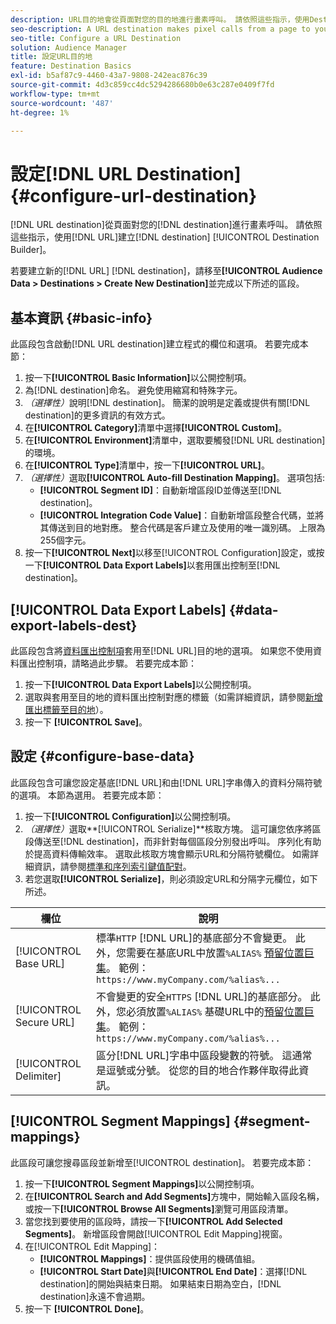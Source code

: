 ```yaml
---
description: URL目的地會從頁面對您的目的地進行畫素呼叫。 請依照這些指示，使用Destination Builder建立URL目的地。
seo-description: A URL destination makes pixel calls from a page to your destination. Follow these instructions to create a URL destination with Destination Builder.
seo-title: Configure a URL Destination
solution: Audience Manager
title: 設定URL目的地
feature: Destination Basics
exl-id: b5af87c9-4460-43a7-9808-242eac876c39
source-git-commit: 4d3c859cc4dc5294286680b0e63c287e0409f7fd
workflow-type: tm+mt
source-wordcount: '487'
ht-degree: 1%

---
```


# 設定[!DNL URL Destination] {#configure-url-destination}

[!DNL URL destination]從頁面對您的[!DNL destination]進行畫素呼叫。 請依照這些指示，使用[!DNL URL]建立[!DNL destination] [!UICONTROL Destination Builder]。

<!-- create-url-destination.xml -->

若要建立新的[!DNL URL] [!DNL destination]，請移至&#x200B;**[!UICONTROL Audience Data > Destinations > Create New Destination]**&#x200B;並完成以下所述的區段。

## 基本資訊 {#basic-info}

此區段包含啟動[!DNL URL destination]建立程式的欄位和選項。 若要完成本節：

1. 按一下&#x200B;**[!UICONTROL Basic Information]**&#x200B;以公開控制項。
2. 為[!DNL destination]命名。 避免使用縮寫和特殊字元。
3. *（選擇性）*&#x200B;說明[!DNL destination]。 簡潔的說明是定義或提供有關[!DNL destination]的更多資訊的有效方式。
4. 在&#x200B;**[!UICONTROL Category]**&#x200B;清單中選擇&#x200B;**[!UICONTROL Custom]**。
5. 在&#x200B;**[!UICONTROL Environment]**&#x200B;清單中，選取要觸發[!DNL URL destination]的環境。
6. 在&#x200B;**[!UICONTROL Type]**&#x200B;清單中，按一下&#x200B;**[!UICONTROL URL]**。
7. *（選擇性）*&#x200B;選取&#x200B;**[!UICONTROL Auto-fill Destination Mapping]**。 選項包括:
   * **[!UICONTROL Segment ID]**：自動新增區段ID並傳送至[!DNL destination]。
   * **[!UICONTROL Integration Code Value]**：自動新增區段整合代碼，並將其傳送到目的地對應。 整合代碼是客戶建立及使用的唯一識別碼。 上限為255個字元。
8. 按一下&#x200B;**[!UICONTROL Next]**&#x200B;以移至[!UICONTROL Configuration]設定，或按一下&#x200B;**[!UICONTROL Data Export Labels]**&#x200B;以套用匯出控制至[!DNL destination]。

## [!UICONTROL Data Export Labels] {#data-export-labels-dest}

此區段包含將[資料匯出控制項](../../features/data-export-controls.md)套用至[!DNL URL]目的地的選項。 如果您不使用資料匯出控制項，請略過此步驟。 若要完成本節：

1. 按一下&#x200B;**[!UICONTROL Data Export Labels]**&#x200B;以公開控制項。
2. 選取與套用至目的地的資料匯出控制對應的標籤（如需詳細資訊，請參閱[新增匯出標籤至目的地](/help/using/features/destinations/add-data-export-labels.md)）。
3. 按一下 **[!UICONTROL Save]**。

## 設定 {#configure-base-data}

此區段包含可讓您設定基底[!DNL URL]和由[!DNL URL]字串傳入的資料分隔符號的選項。 本節為選用。 若要完成本節：

1. 按一下&#x200B;**[!UICONTROL Configuration]**&#x200B;以公開控制項。
1. *（選擇性）*&#x200B;選取&#x200B;**[!UICONTROL Serialize]**核取方塊。
這可讓您依序將區段傳送至[!DNL destination]，而非針對每個區段分別發出呼叫。 序列化有助於提高資料傳輸效率。 選取此核取方塊會顯示URL和分隔符號欄位。 如需詳細資訊，請參閱[標準和序列索引鍵值配對](../../features/destinations/key-value-pairs.md)。
1. 若您選取&#x200B;**[!UICONTROL Serialize]**，則必須設定URL和分隔字元欄位，如下所述。

| 欄位 | 說明 |
|--- |--- |
| [!UICONTROL Base URL] | 標準`HTTP` [!DNL URL]的基底部分不會變更。 此外，您需要在基底URL中放置`%ALIAS%` [預留位置巨集](../../features/destinations/destination-macros.md#destination-macros-defined)。 範例： `https://www.myCompany.com/%alias%...` |
| [!UICONTROL Secure URL] | 不會變更的安全`HTTPS` [!DNL URL]的基底部分。 此外，您必須放置`%ALIAS%`   基礎URL中的[預留位置巨集](../../features/destinations/destination-macros.md#destination-macros-defined)。 範例： `https://www.myCompany.com/%alias%...` |
| [!UICONTROL Delimiter] | 區分[!DNL URL]字串中區段變數的符號。 這通常是逗號或分號。 從您的目的地合作夥伴取得此資訊。 |

## [!UICONTROL Segment Mappings] {#segment-mappings}

此區段可讓您搜尋區段並新增至[!UICONTROL destination]。 若要完成本節：

1. 按一下&#x200B;**[!UICONTROL Segment Mappings]**&#x200B;以公開控制項。
1. 在&#x200B;**[!UICONTROL Search and Add Segments]**&#x200B;方塊中，開始輸入區段名稱，或按一下&#x200B;**[!UICONTROL Browse All Segments]**&#x200B;瀏覽可用區段清單。
1. 當您找到要使用的區段時，請按一下&#x200B;**[!UICONTROL Add Selected Segments]**。 新增區段會開啟[!UICONTROL Edit Mapping]視窗。
1. 在[!UICONTROL Edit Mapping]：
   * **[!UICONTROL Mappings]**：提供區段使用的機碼值組。
   * **[!UICONTROL Start Date]**&#x200B;與&#x200B;**[!UICONTROL End Date]**：選擇[!DNL destination]的開始與結束日期。 如果結束日期為空白，[!DNL destination]永遠不會過期。
1. 按一下 **[!UICONTROL Done]**。
